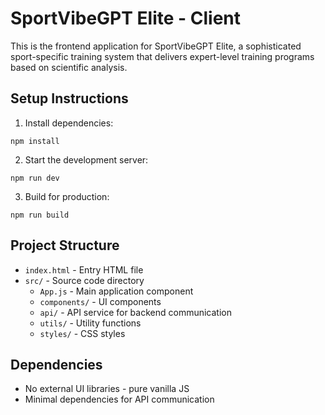 # SportVibeGPT Elite - Client

This is the frontend application for SportVibeGPT Elite, a sophisticated sport-specific training system that delivers expert-level training programs based on scientific analysis.

## Setup Instructions

1. Install dependencies:
```
npm install
```

2. Start the development server:
```
npm run dev
```

3. Build for production:
```
npm run build
```

## Project Structure

- `index.html` - Entry HTML file
- `src/` - Source code directory
  - `App.js` - Main application component
  - `components/` - UI components
  - `api/` - API service for backend communication
  - `utils/` - Utility functions
  - `styles/` - CSS styles

## Dependencies

- No external UI libraries - pure vanilla JS
- Minimal dependencies for API communication
